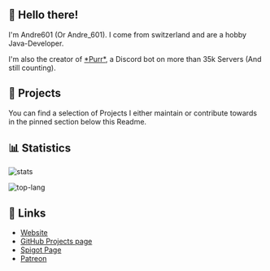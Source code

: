 <!-- Links -->
[purr]: https://purrbot.site
[website]: https://andre601.ch
[github]: https://andre601.ch/projects
[spigot]: https://www.spigotmc.org/resources/authors/56829/
[patreon]: https://patreon.com/andre_601

<!-- Images -->
[stats]: https://github-readme-stats.vercel.app/api?username=Andre601&show_icons=true&title_color=3498db&bg_color=ffffff00&text_color=718096
[top-lang]: https://github-readme-stats.vercel.app/api/top-langs?username=Andre601&layout=compact&title_color=3498db&bg_color=ffffff00&text_color=718096

## :wave: Hello there!
I'm Andre601 (Or Andre_601). I come from switzerland and are a hobby Java-Developer.

I'm also the creator of [\*Purr\*][purr], a Discord bot on more than 35k Servers (And still counting).

## :file_folder: Projects
You can find a selection of Projects I either maintain or contribute towards in the pinned section below this Readme.

## :bar_chart: Statistics
![stats]

![top-lang]

## :link: Links
- [Website]
- [GitHub Projects page][github]
- [Spigot Page][spigot]
- [Patreon]
